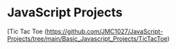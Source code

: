 # JavaScript Projects

[Tic Tac Toe
(https://github.com/JMC1027/JavaScript-Projects/tree/main/Basic_Javascript_Projects/TicTacToe)
